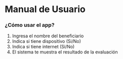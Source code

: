 # Manual de Usuario

### ¿Cómo usar el app?

1. Ingresa el nombre del beneficiario
2. Indica si tiene dispositivo (Si/No)
3. Indica si tiene internet (Si/No)
4. El sistema te muestra el resultado de la evaluación
